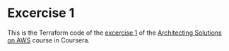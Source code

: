 # Excercise 1

This is the Terraform code of the [excercise 1](https://aws-tc-largeobjects.s3.us-west-2.amazonaws.com/DEV-AWS-MO-Designing_DataLakes/exercise-1-es.html) of the [Architecting Solutions on AWS](https://www.coursera.org/learn/introduction-to-designing-data-lakes-in-aws/home) course in Coursera.
